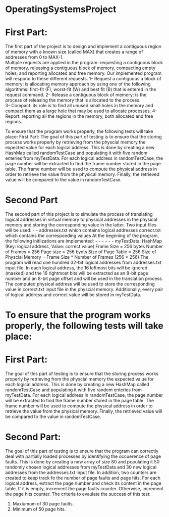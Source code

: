 # OperatingSystemsProject
# First Part:
The first part of the project is to design and implement a contiguous region of 
memory with a known size (called MAX) that creates a range of addresses from 0 
to MAX-1.  
Multiple requests are applied in the program: requesting a contiguous block 
of memory, releasing a contiguous block of memory, compacting empty holes, and 
reporting allocated and free memory. Our implemented program will respond to 
these different requests. 
1- Request a contiguous a block of memory: is allocating memory approach by 
using one of the following algorithms: first-fit (F), worst-fit (W) and best
fit (B) that is entered in the request command. 
2- Release a contiguous block of memory: is the process of releasing the 
memory that is allocated to the process.  
3- Compact: its role is to find all unused small holes in the memory and 
compact them as a large hole that may be used to allocate processes. 
4- Report:  reporting all the regions in the memory, both allocated and free 
regions. 

To ensure that the program works properly, the following tests will take place: 
First Part: 
The goal of this part of testing is to ensure that the storing process works 
properly by retrieving from the physcial memory the expected value for each logical 
address. 
This is done by creating a new HashMap called randomTestCase and 
populating it with five random enteries from myTestData. For each logical address in 
randomTestCase, the page number will be extracted to find the frame number stored 
in the page table. The frame number will be used to compute the physical address in 
order to retrieve the value from the physical memory. Finally, the retrieved value will 
be compared to the value in randomTestCase.

# Second Part
The second part of this project is to simulate the process of translating logical 
addresses in virtual memory to physical addresses in the physical memory and 
storing the corresponding value in the latter. 
Two input files will be used: - - 
addresses.txt which contains logical addresses 
correct.txt which contains the corresponding values 
At the begnning of the program, the following initlizations are implemented: - - - - - - 
myTestData: HashMap (Key: logical address, Value: correct value) 
Frame Size = 256 bytes 
Number of Frames = 256 
Page size = 256 byets 
Size of Page Table = 256 
Size of Physcial Memory = Frame Size * Number of Frames (256 * 256) 
The program will read one hundred 32-bit logical addresses from 
addresses.txt input file. In each logical address, the 16 leftmost bits will be ignored 
(masked) and the 16 rightmost bits will be extracted as an 8-bit page number and an 
8-bit page offset and will be used in the translation process. The computed physical 
address will be used to store the corresponding value in correct.txt input file in the 
physcial memory. Additionally, every pair of logical address and correct value will be 
stored in myTestData.

# To ensure that the program works properly, the following tests will take place: 
# First Part:
The goal of this part of testing is to ensure that the storing process works 
properly by retrieving from the physcial memory the expected value for each logical 
address. 
This is done by creating a new HashMap called randomTestCase and 
populating it with five random enteries from myTestData. For each logical address in 
randomTestCase, the page number will be extracted to find the frame number stored 
in the page table. The frame number will be used to compute the physical address in 
order to retrieve the value from the physical memory. Finally, the retrieved value will 
be compared to the value in randomTestCase.
# Second Part:
The goal of this part of testing is to ensure that the program can correctly deal 
with partially loaded processes by identifying the occuerence of page faults. 
This is done by creating a new array of size 80 and populating it 50 randomly 
chosen logical addresses from myTestData and 30 new logical addresses from the 
addresses.txt input file. In addition, two counters are created to keep track fo the 
number of page faults and page hits. For each logical address, extract the page number 
and check its content in the page table. If it is empty, increment the page faults 
counter. Otherwise, increment the page hits counter. 
The criteria to evaulate the success of this test: 
1. Maxiumum of 30 page faults. 
2. Minimum of 50 page hits. 
